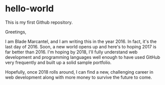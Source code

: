 # hello-world
This is my first Github repository.

Greetings,

I am Blade Marcantel, and I am writing this in the year 2016. In fact, it's the last day of 2016. Soon, a new world opens up and here's to hoping 2017 is far better than 2016. I'm hoping by 2018, I'll fully understand web development and programming languages well enough to have used GitHub very frequently and built up a solid sample portfolio.

Hopefully, once 2018 rolls around, I can find a new, challenging career in web development along with more money to survive the future to come.
